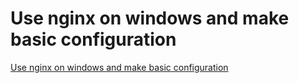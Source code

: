 # Use nginx on windows and make basic configuration
[Use nginx on windows and make basic configuration](https://aiwithcloud.com/2022/09/19/use_nginx_on_windows_and_make_basic_configuration/)